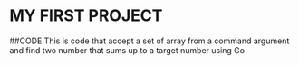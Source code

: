 # MY FIRST PROJECT

##CODE
This is code that accept a set of array from a command argument and find two number that sums up to a target number
using Go

